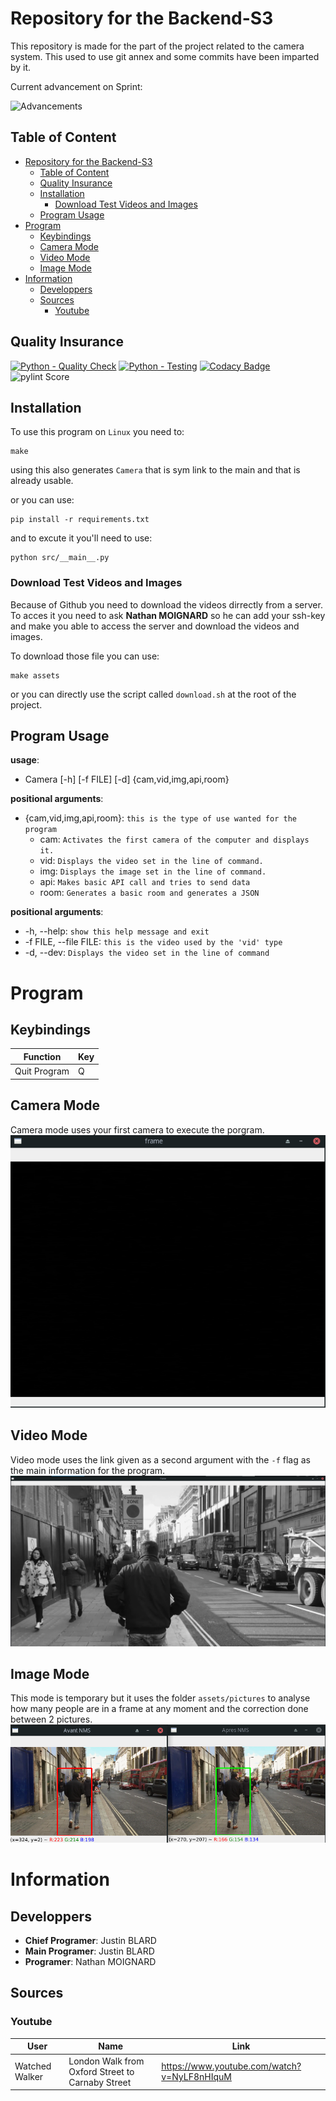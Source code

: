 # Repository for the Backend-S3

This repository is made for the part of the project related to the camera system.
This used to use git annex and some commits have been imparted by it.

Current advancement on Sprint:

![Advancements](https://progress-bar.dev/100/?scale=100&width=200&title=Done)

## Table of Content

- [Repository for the Backend-S3](#repository-for-the-backend-s3)
  - [Table of Content](#table-of-content)
  - [Quality Insurance](#quality-insurance)
  - [Installation](#installation)
    - [Download Test Videos and Images](#download-test-videos-and-images)
  - [Program Usage](#program-usage)
- [Program](#program)
  - [Keybindings](#keybindings)
  - [Camera Mode](#camera-mode)
  - [Video Mode](#video-mode)
  - [Image Mode](#image-mode)
- [Information](#information)
  - [Developpers](#developpers)
  - [Sources](#sources)
    - [Youtube](#youtube)

## Quality Insurance

[![Python - Quality Check](https://github.com/StudyBox-EIP/backend-s3/actions/workflows/python-quality.yml/badge.svg)](https://github.com/StudyBox-EIP/backend-s3/actions/workflows/python-quality.yml)
[![Python - Testing](https://github.com/StudyBox-EIP/backend-s3/actions/workflows/python-tests.yml/badge.svg)](https://github.com/StudyBox-EIP/backend-s3/actions/workflows/python-tests.yml)
[![Codacy Badge](https://app.codacy.com/project/badge/Grade/8080333da996469ca2ed7e9d23471efe)](https://www.codacy.com?utm_source=github.com&amp;utm_medium=referral&amp;utm_content=StudyBox-EIP/backend-s3&amp;utm_campaign=Badge_Grade)
![pylint Score](https://mperlet.github.io/pybadge/badges/9.96.svg)

## Installation

To use this program on `Linux` you need to:
```shell
make
```
using this also generates `Camera` that is sym link to the main and that is already usable.

or you can use:
```shell
pip install -r requirements.txt
```
and to excute it you'll need to use:
```shell
python src/__main__.py
```

### Download Test Videos and Images

Because of Github you need to download the videos dirrectly from a server.
To acces it you need to ask **Nathan MOIGNARD** so he can add your ssh-key and make you able to access the server and download the videos and images.

To download those file you can use:
```shell
make assets
```
or you can directly use the script called `download.sh` at the root of the project.

## Program Usage

**usage**:

- Camera [-h] [-f FILE] [-d] {cam,vid,img,api,room}

**positional arguments**:

- {cam,vid,img,api,room}: `this is the type of use wanted for the program`
  - cam: `Activates the first camera of the computer and displays it.`
  - vid: `Displays the video set in the line of command.`
  - img: `Displays the image set in the line of command.`
  - api: `Makes basic API call and tries to send data`
  - room: `Generates a basic room and generates a JSON`

**positional arguments**:

- -h, --help: `show this help message and exit`
- -f FILE, --file FILE: `this is the video used by the 'vid' type`
- -d, --dev: `Displays the video set in the line of command`

# Program

## Keybindings
| Function     | Key |
| ------------ | --- |
| Quit Program | Q   |

## Camera Mode
Camera mode uses your first camera to execute the porgram.
![video-screen](docs/cam_type.png)

## Video Mode
Video mode uses the link given as a second argument with the `-f` flag as the main information for the program.
![video-screen](docs/vid_type.png)

## Image Mode
This mode is temporary but it uses the folder `assets/pictures` to analyse how many people are in a frame at any moment and the correction done between 2 pictures.
![video-screen](docs/img_type.png)

# Information
## Developpers

- **Chief Programer**: Justin BLARD
- **Main Programer**: Justin BLARD
- **Programer**: Nathan MOIGNARD

## Sources

### Youtube
| User           | Name                                             | Link                                        |
| -------------- | ------------------------------------------------ | ------------------------------------------- |
| Watched Walker | London Walk from Oxford Street to Carnaby Street | https://www.youtube.com/watch?v=NyLF8nHIquM |
